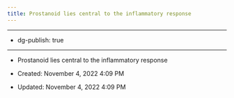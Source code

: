 ```yaml
---
title: Prostanoid lies central to the inflammatory response
---
```


- --

- dg-publish: true

- --

- Prostanoid lies central to the inflammatory response

- Created: November 4, 2022 4:09 PM

- Updated: November 4, 2022 4:09 PM
